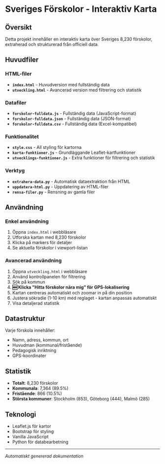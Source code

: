 # Sveriges Förskolor - Interaktiv Karta

## Översikt
Detta projekt innehåller en interaktiv karta över Sveriges 8,230 förskolor, extraherad och strukturerad från officiell data.

## Huvudfiler

### HTML-filer
- **`index.html`** - Huvudversion med fullständig data
- **`utveckling.html`** - Avancerad version med filtrering och statistik

### Datafiler
- **`forskolor-fulldata.js`** - Fullständig data (JavaScript-format)
- **`forskolor-fulldata.json`** - Fullständig data (JSON-format)  
- **`forskolor-fulldata.csv`** - Fullständig data (Excel-kompatibel)

### Funktionalitet
- **`style.css`** - All styling för kartorna
- **`karta-funktioner.js`** - Grundläggande Leaflet-kartfunktioner
- **`utvecklings-funktioner.js`** - Extra funktioner för filtrering och statistik

### Verktyg
- **`extrahera-data.py`** - Automatisk dataextraktion från HTML
- **`uppdatera-html.py`** - Uppdatering av HTML-filer
- **`rensa-filer.py`** - Rensning av gamla filer

## Användning

### Enkel användning
1. Öppna `index.html` i webbläsare
2. Utforska kartan med 8,230 förskolor
3. Klicka på markers för detaljer
4. Se aktuella förskolor i viewport-listan

### Avancerad användning
1. Öppna `utveckling.html` i webbläsare
2. Använd kontrollpanelen för filtrering
3. Sök på kommun
4. **🆕 Klicka "Hitta förskolor nära mig" för GPS-lokalisering**
5. Kartan centreras automatiskt och zoomar in på din position
6. Justera sökradie (1-10 km) med reglaget - kartan anpassas automatiskt
7. Visa detaljerad statistik

## Datastruktur
Varje förskola innehåller:
- Namn, adress, kommun, ort
- Huvudman (kommunal/fristående)
- Pedagogisk inriktning
- GPS-koordinater

## Statistik
- **Totalt**: 8,230 förskolor
- **Kommunala**: 7,364 (89.5%)
- **Fristående**: 866 (10.5%)
- **Största kommuner**: Stockholm (853), Göteborg (444), Malmö (285)

## Teknologi
- Leaflet.js för kartor
- Bootstrap för styling
- Vanilla JavaScript
- Python för databearbetning

---
*Automatiskt genererad dokumentation*
